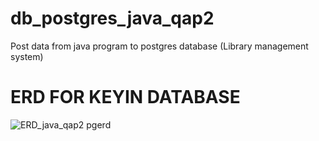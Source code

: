 # db_postgres_java_qap2
Post data from java program to postgres database (Library management system)

# ERD FOR KEYIN DATABASE

![ERD_java_qap2 pgerd](https://user-images.githubusercontent.com/105358840/228334902-3ed848f0-55a2-4fb4-a339-3dc8066ee030.png)
